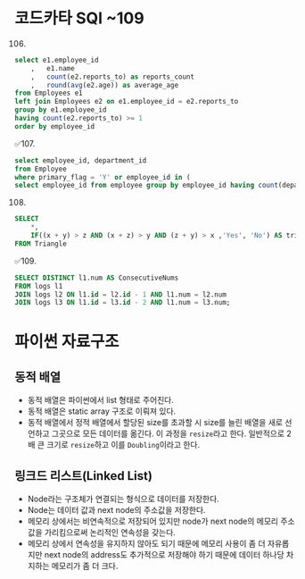 # 코드카타 SQl ~109

106.
```sql
select e1.employee_id
    ,   e1.name
    ,   count(e2.reports_to) as reports_count
    ,   round(avg(e2.age)) as average_age
from Employees e1
left join Employees e2 on e1.employee_id = e2.reports_to
group by e1.employee_id
having count(e2.reports_to) >= 1
order by employee_id
```

✅107.
```sql
select employee_id, department_id
from Employee
where primary_flag = 'Y' or employee_id in (
select employee_id from employee group by employee_id having count(department_id) = 1)
```

108.
```sql
SELECT
    *,
    IF((x + y) > z AND (x + z) > y AND (z + y) > x ,'Yes', 'No') AS triangle
FROM Triangle
```

✅109.
```sql
SELECT DISTINCT l1.num AS ConsecutiveNums
FROM logs l1
JOIN logs l2 ON l1.id = l2.id - 1 AND l1.num = l2.num
JOIN logs l3 ON l1.id = l3.id - 2 AND l1.num = l3.num;
```

# 파이썬 자료구조

## 동적 배열
- 동적 배열은 파이썬에서 list 형태로 주어진다.
- 동적 배열은 static array 구조로 이뤄져 있다.
- 동적 배열에서 정적 배열에서 할당된 size를 초과할 시 size를 늘린 배열을 새로 선언하고 그곳으로 모든 데이터를 옮긴다. 이 과정을 `resize`라고 한다. 일반적으로 2배 큰 크기로 `resize`하고 이를 `Doubling`이라고 한다.

## 링크드 리스트(Linked List)
- Node라는 구조체가 연결되는 형식으로 데이터를 저장한다. 
- Node는 데이터 값과 next node의 주소값을 저장한다. 
- 메모리 상에서는 비연속적으로 저장되어 있지만 node가 next node의 메모리 주소값을 가리킴으로써 논리적인 연속성을 갖는다.
- 메모리 상에서 연속성을 유지하지 않아도 되기 때문에 메모리 사용이 좀 더 자유롭지만 next node의 address도 추가적으로 저장해야 하기 때문에 데이터 하나당 차지하는 메모리가 좀 더 크다.
